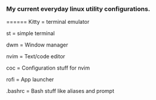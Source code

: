 ### My current everyday linux utility configurations.
======
Kitty = terminal emulator

st = simple terminal

dwm = Window manager

nvim = Text/code editor

coc = Configuration stuff for nvim

rofi = App launcher

.bashrc = Bash stuff like aliases and prompt
